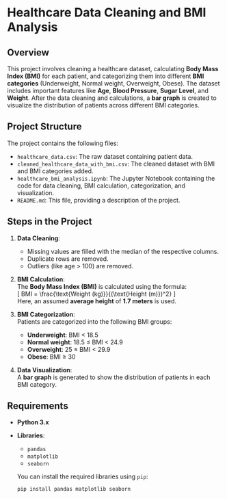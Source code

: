 # Healthcare Data Cleaning and BMI Analysis

## Overview
This project involves cleaning a healthcare dataset, calculating **Body Mass Index (BMI)** for each patient, and categorizing them into different **BMI categories** (Underweight, Normal weight, Overweight, Obese). The dataset includes important features like **Age**, **Blood Pressure**, **Sugar Level**, and **Weight**. After the data cleaning and calculations, a **bar graph** is created to visualize the distribution of patients across different BMI categories.

## Project Structure
The project contains the following files:

- `healthcare_data.csv`: The raw dataset containing patient data.
- `cleaned_healthcare_data_with_bmi.csv`: The cleaned dataset with BMI and BMI categories added.
- `healthcare_bmi_analysis.ipynb`: The Jupyter Notebook containing the code for data cleaning, BMI calculation, categorization, and visualization.
- `README.md`: This file, providing a description of the project.

## Steps in the Project

1. **Data Cleaning**:  
   - Missing values are filled with the median of the respective columns.
   - Duplicate rows are removed.
   - Outliers (like age > 100) are removed.

2. **BMI Calculation**:  
   The **Body Mass Index (BMI)** is calculated using the formula:  
   \[
   BMI = \frac{\text{Weight (kg)}}{(\text{Height (m)})^2}
   \]  
   Here, an assumed **average height** of **1.7 meters** is used.

3. **BMI Categorization**:  
   Patients are categorized into the following BMI groups:  
   - **Underweight**: BMI < 18.5  
   - **Normal weight**: 18.5 ≤ BMI < 24.9  
   - **Overweight**: 25 ≤ BMI < 29.9  
   - **Obese**: BMI ≥ 30

4. **Data Visualization**:  
   A **bar graph** is generated to show the distribution of patients in each BMI category.

## Requirements

- **Python 3.x**
- **Libraries**: 
  - `pandas`
  - `matplotlib`
  - `seaborn`
  
  You can install the required libraries using `pip`:
  ```bash
  pip install pandas matplotlib seaborn
